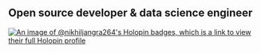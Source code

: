 ## Open source developer & data science engineer

[![An image of @nikhiljangra264's Holopin badges, which is a link to view their full Holopin profile](https://holopin.me/nikhiljangra264)](https://holopin.io/@nikhiljangra264)
